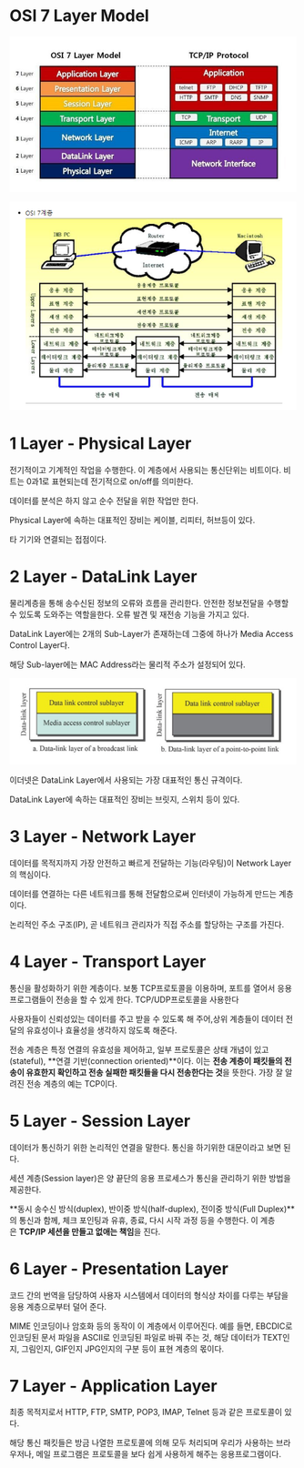 # OSI 7 Layer Model


![](./images/OSI-7-Layer-Model1.png)

![](./images/OSI-7-Layer-Model2.png)

# 1 Layer - Physical Layer

전기적이고 기계적인 작업을 수행한다. 이 계층에서 사용되는 통신단위는 비트이다. 비트는 0과1로 표현되는데 전기적으로 on/off를 의미한다. 

데이터를 분석은 하지 않고 순수 전달을 위한 작업만 한다. 

Physical Layer에 속하는 대표적인 장비는 케이블, 리피터, 허브등이 있다. 

타 기기와 연결되는 접점이다.

# 2 Layer - DataLink Layer

물리계층을 통해 송수신된 정보의 오류와 흐름을 관리한다. 안전한 정보전달을 수행할 수 있도록 도와주는 역할을한다. 오류 발견 및 재전송 기능을 가지고 있다.

DataLink Layer에는 2개의 Sub-Layer가 존재하는데 그중에 하나가 Media Access Control Layer다. 

해당 Sub-layer에는 MAC Address라는 물리적 주소가 설정되어 있다. 

![](./images/OSI-7-Layer-Model3.png)

이더넷은 DataLink Layer에서 사용되는 가장 대표적인 통신 규격이다.  

DataLink Layer에 속하는 대표적인 장비는 브릿지, 스위치 등이 있다.

# 3 Layer - Network Layer

데이터를 목적지까지 가장 안전하고 빠르게 전달하는 기능(라우팅)이 Network Layer의 핵심이다. 

데이터를 연결하는 다른 네트워크를 통해 전달함으로써 인터넷이 가능하게 만드는 계층이다.

논리적인 주소 구조(IP), 곧 네트워크 관리자가 직접 주소를 할당하는 구조를 가진다. 

# 4 Layer - Transport Layer

통신을 활성화하기 위한 계층이다. 보통 TCP프로토콜을 이용하며, 포트를 열어서 응용프로그램들이 전송을 할 수 있게 한다. TCP/UDP프로토콜을 사용한다

사용자들이 신뢰성있는 데이터를 주고 받을 수 있도록 해 주어,상위 계층들이 데이터 전달의 유효성이나 효율성을 생각하지 않도록 해준다.

전송 계층은 특정 연결의 유효성을 제어하고, 일부 프로토콜은 상태 개념이 있고(stateful), **연결 기반(connection oriented)**이다. 이는 **전송 계층이 패킷들의 전송이 유효한지 확인하고 전송 실패한 패킷들을 다시 전송한다는 것**을 뜻한다. 가장 잘 알려진 전송 계층의 예는 TCP이다.

# 5 Layer - Session Layer

데이터가 통신하기 위한 논리적인 연결을 말한다. 통신을 하기위한 대문이라고 보면 된다.

세션 계층(Session layer)은 양 끝단의 응용 프로세스가 통신을 관리하기 위한 방법을 제공한다.

**동시 송수신 방식(duplex), 반이중 방식(half-duplex), 전이중 방식(Full Duplex)**의 통신과 함께, 체크 포인팅과 유휴, 종료, 다시 시작 과정 등을 수행한다. 이 계층은 **TCP/IP 세션을 만들고 없애는 책임**을 진다.

# 6 Layer - Presentation Layer

코드 간의 번역을 담당하여 사용자 시스템에서 데이터의 형식상 차이를 다루는 부담을 응용 계층으로부터 덜어 준다.

MIME 인코딩이나 암호화 등의 동작이 이 계층에서 이루어진다. 예를 들면, EBCDIC로 인코딩된 문서 파일을 ASCII로 인코딩된 파일로 바꿔 주는 것, 해당 데이터가 TEXT인지, 그림인지, GIF인지 JPG인지의 구분 등이 표현 계층의 몫이다.

# 7 Layer - Application Layer

최종 목적지로서 HTTP, FTP, SMTP, POP3, IMAP, Telnet 등과 같은 프로토콜이 있다.

해당 통신 패킷들은 방금 나열한 프로토콜에 의해 모두 처리되며 우리가 사용하는 브라우저나, 메일 프로그램은 프로토콜을 보다 쉽게 사용하게 해주는 응용프로그램이다.

